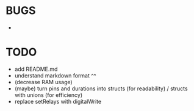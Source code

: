 # BUGS
- 

# TODO
- add README.md
- understand markdown format ^^
- (decrease RAM usage)
- (maybe) turn pins and durations into structs (for readability) / structs with unions (for efficiency)
- replace setRelays with digitalWrite
